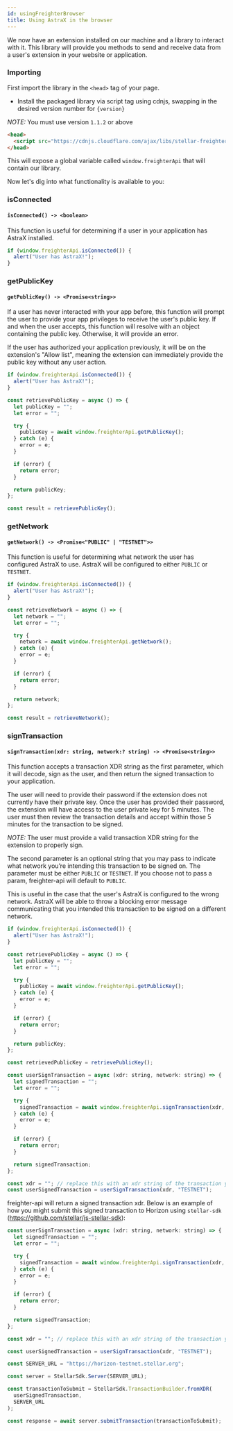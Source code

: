 ```yaml
---
id: usingFreighterBrowser
title: Using AstraX in the browser
---
```


We now have an extension installed on our machine and a library to interact with it. This library will provide you methods to send and receive data from a user's extension in your website or application.

### Importing

First import the library in the `<head>` tag of your page.

- Install the packaged library via script tag using cdnjs, swapping in the desired version number for `{version}`

_NOTE:_ You must use version `1.1.2` or above

```html
<head>
  <script src="https://cdnjs.cloudflare.com/ajax/libs/stellar-freighter-api/{version}/index.min.js"></script>
</head>
```

This will expose a global variable called `window.freighterApi` that will contain our library.

Now let's dig into what functionality is available to you:

### isConnected

#### `isConnected() -> <boolean>`

This function is useful for determining if a user in your application has AstraX installed.

```javascript
if (window.freighterApi.isConnected()) {
  alert("User has AstraX!");
}
```

### getPublicKey

#### `getPublicKey() -> <Promise<string>>`

If a user has never interacted with your app before, this function will prompt the user to provide your app privileges to receive the user's public key. If and when the user accepts, this function will resolve with an object containing the public key. Otherwise, it will provide an error.

If the user has authorized your application previously, it will be on the extension's "Allow list", meaning the extension can immediately provide the public key without any user action.

```javascript
if (window.freighterApi.isConnected()) {
  alert("User has AstraX!");
}

const retrievePublicKey = async () => {
  let publicKey = "";
  let error = "";

  try {
    publicKey = await window.freighterApi.getPublicKey();
  } catch (e) {
    error = e;
  }

  if (error) {
    return error;
  }

  return publicKey;
};

const result = retrievePublicKey();
```

### getNetwork

#### `getNetwork() -> <Promise<"PUBLIC" | "TESTNET">>`

This function is useful for determining what network the user has configured AstraX to use. AstraX will be configured to either `PUBLIC` or `TESTNET`.

```javascript
if (window.freighterApi.isConnected()) {
  alert("User has AstraX!");
}

const retrieveNetwork = async () => {
  let network = "";
  let error = "";

  try {
    network = await window.freighterApi.getNetwork();
  } catch (e) {
    error = e;
  }

  if (error) {
    return error;
  }

  return network;
};

const result = retrieveNetwork();
```

### signTransaction

#### `signTransaction(xdr: string, network:? string) -> <Promise<string>>`

This function accepts a transaction XDR string as the first parameter, which it will decode, sign as the user, and then return the signed transaction to your application.

The user will need to provide their password if the extension does not currently have their private key. Once the user has provided their password, the extension will have access to the user private key for 5 minutes. The user must then review the transaction details and accept within those 5 minutes for the transaction to be signed.

_NOTE:_ The user must provide a valid transaction XDR string for the extension to properly sign.

The second parameter is an optional string that you may pass to indicate what network you’re intending this transaction to be signed on. The parameter must be either `PUBLIC` or `TESTNET`. If you choose not to pass a param, freighter-api will default to `PUBLIC`.

This is useful in the case that the user's AstraX is configured to the wrong network. AstraX will be able to throw a blocking error message communicating that you intended this transaction to be signed on a different network.

```javascript
if (window.freighterApi.isConnected()) {
  alert("User has AstraX!");
}

const retrievePublicKey = async () => {
  let publicKey = "";
  let error = "";

  try {
    publicKey = await window.freighterApi.getPublicKey();
  } catch (e) {
    error = e;
  }

  if (error) {
    return error;
  }

  return publicKey;
};

const retrievedPublicKey = retrievePublicKey();

const userSignTransaction = async (xdr: string, network: string) => {
  let signedTransaction = "";
  let error = "";

  try {
    signedTransaction = await window.freighterApi.signTransaction(xdr, network);
  } catch (e) {
    error = e;
  }

  if (error) {
    return error;
  }

  return signedTransaction;
};

const xdr = ""; // replace this with an xdr string of the transaction you want to sign
const userSignedTransaction = userSignTransaction(xdr, "TESTNET");
```

freighter-api will return a signed transaction xdr. Below is an example of how you might submit this signed transaction to Horizon using `stellar-sdk` (https://github.com/stellar/js-stellar-sdk):

```javascript
const userSignTransaction = async (xdr: string, network: string) => {
  let signedTransaction = "";
  let error = "";

  try {
    signedTransaction = await window.freighterApi.signTransaction(xdr, network);
  } catch (e) {
    error = e;
  }

  if (error) {
    return error;
  }

  return signedTransaction;
};

const xdr = ""; // replace this with an xdr string of the transaction you want to sign

const userSignedTransaction = userSignTransaction(xdr, "TESTNET");

const SERVER_URL = "https://horizon-testnet.stellar.org";

const server = StellarSdk.Server(SERVER_URL);

const transactionToSubmit = StellarSdk.TransactionBuilder.fromXDR(
  userSignedTransaction,
  SERVER_URL
);

const response = await server.submitTransaction(transactionToSubmit);
```
